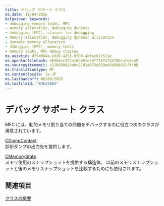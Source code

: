 ```yaml
---
title: デバッグ サポート クラス
ms.date: 11/04/2016
helpviewer_keywords:
- debugging memory leaks, MFC
- memory allocation, debugging dynamic
- debugging [MFC], classes for debugging
- memory allocation, debugging dynamic allocation
- dynamic memory allocation
- debugging [MFC], memory leaks
- memory leaks, MFC debug classes
ms.assetid: d79e084a-8326-4251-8700-4efac07c511e
ms.openlocfilehash: 46564cc3f2a10eb91ee3fff57a7d5f8bcafc8e49
ms.sourcegitcommit: c21b05042debc97d14875e019ee9d698691ffc0b
ms.translationtype: MT
ms.contentlocale: ja-JP
ms.lasthandoff: 06/09/2020
ms.locfileid: "84622884"
---
```

# <a name="debugging-support-classes"></a>デバッグ サポート クラス

MFC には、動的メモリ割り当ての問題をデバッグするのに役立つ次のクラスが用意されています。

[CDumpContext](reference/cdumpcontext-class.md)<br/>
診断ダンプの出力先を提供します。

[CMemoryState](reference/cmemorystate-structure.md)<br/>
メモリ使用のスナップショットを提供する構造体。 以前のメモリスナップショットと後のメモリスナップショットを比較するためにも使用されます。

## <a name="see-also"></a>関連項目

[クラスの概要](class-library-overview.md)
